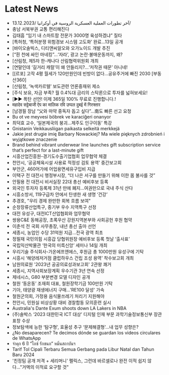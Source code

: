 # Latest News
-  آخر تطورات العملية العسكرية الروسية في أوكرانيا /13.12.2023/
-  충남 서북부권 교통 편리해진다
-  김태흠 “임기 내 스마트팜 전문가 3000명 육성하겠냐” 질타
-  [특허청, ‘특허분쟁 위험경보 시스템 고도화’ 완료…13일 공개
-  [바이오솔빅스, 디티앤씨알오와 오가노이드 개발 추진
-  [“흰 천에 싸인 마네킹”…‘자라’, 광고 논란·불매운동까지, 왜?
-  [산림청, 제5차 한-캐나다 산림협력위원회 개최
-  [연말인데 ‘길거리 캐럴’이 왜 안들리지?…‘저작권 때문’ 아니네!
-  [[르포] 고작 4평 월세가 120만원인데 빈방이 없다…공유주거에 빠진 2030 [부동산360]
-  [산림청, ‘녹색카르텔’ 보도관련 언론중재위 제소
-  [주식 보유, 자금 부족? 월 0.4%대 금리의 스탁론으로 투자를 넓혀보세요!
-  [▶▶ 폭탄 선언! 이제 365일 100% 무료로 진행합니다.!
-  महादेव सट्टेबाजी ऐप का मालिक रवि उप्पल दुबई में गिरफ्तार
-  [남경필 장남 “父와 마약 중독자 돕고 싶다”…南도 빠른 선고 요청
-  Bu ot ve meyvesi böbrek ve karaciğeri onarıyor
-  최덕효 교수, ‘일본제국의 붕괴…제주도 인구이동’ 특강
-  Gnistanin Veikkausliigan paikasta selkeitä merkkejä
-  Jakie jest drugie imię Barbary Nowackiej? Ma wiele pięknych zdrobnień i wyjątkowe znaczenie
-  Brand behind vibrant underwear line launches gift subscription service that’s perfect for a last-minute gift
-  시흥산업진흥원-경기도수출기업협회 업무협약 체결
-  천안시, ‘공공체육시설 사용료 적정성 검토 용역’ 중간보고회
-  부안군, 460어가에 어업용면세유구입비 지급
-  이택구 전 대전시 행정부시장, “더 나은 서구를 만들기 위해 이한 몸 불사를 것”
-  안필용 전 대전시 비서실장 22대 총선 예비후보 등록
-  외국인 투자자 등록제 31년 만에 폐지…여권만으로 국내 주식 산다
-  시흥소방서, 119구급차 안에서 탄생한 새 생명 ‘건강’
-  추경호, "우리 경제 완만한 회복 흐름 보여"
-  순창장류산업특구, 중기부 우수 지역특구 선정
-  대전 유성구, 대전ICT산업협회와 업무협약
-  쌍용C&E 동해공장, 초록우산 강원지역본부와 사회공헌 후원 협약
-  이춘석 전 국회 사무총장, 내년 총선 출마 선언
-  세종시, 농업인 수당 31억원 지급…전국 광역 최초
-  정필재 국민의힘 시흥갑 당협위원장 예비후보 등록 첫날 ‘출사표’
-  국립익산박물관 ‘한국의 미륵신앙’ 세미나 14일 개최
-  우리기술 주식회사-가온에프앤에스, 후원금 총 1000만원 유성구에 기탁
-  시흥시 ‘해양레저거점 클럽하우스 건립 조성 용역’ 착수보고회 개최
-  남원의료원 '2023년 공공의료성과보고회' 2관왕 쾌거
-  세종시, 지역사회보장계획 우수기관 3년 연속 선정
-  제네시스, G80 부분변경 모델 디자인 공개
-  철원 ‘동온동’ 조재희 대표, 철원장학기금 100만원 기탁
-  기아, 태양광 재생에너지 구매…'RE100 달성' 가속
-  철원군의회, 가정용 음식물쓰레기 처리기 지원해야
-  천안시, 민원실 비상상황 대비 경찰합동 모의훈련 실시
-  Australia's Dante Exum shoots down LA Lakers in NBA
-  (주)솔박스 ‘2023 대한민국 ICT 대상’ 디지털 인재 부문 과학기술정보통신부 장관 표창 수상
-  정보탐색에 능한 ‘탐구형’, 효율성 추구 ‘문제해결형’…내 업무 성향은?
-  ¿No desaparecen? Te decimos dónde se guardan los videos circulares de WhatsApp
-  จําคุก 6 ปี “ไอซ์ รักชนก” หมิ่นสถาบันฯ
-  Tarif Tol Cipali Terbaru Semua Gerbang pada Libur Natal dan Tahun Baru 2024
-  '친정팀 공개 저격 + 세리머니' 펠릭스, 그런데 바르셀로나 완전 이적 쉽지 않다..."거액의 이적료 요구할 것"
